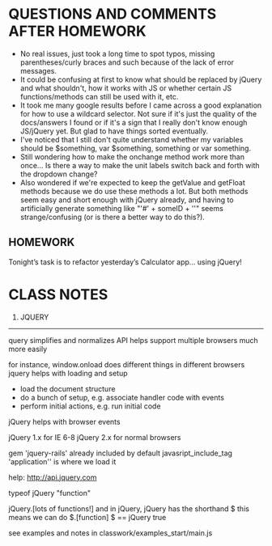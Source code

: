 QUESTIONS AND COMMENTS AFTER HOMEWORK
======================================

* No real issues, just took a long time to spot typos, missing parentheses/curly braces and such because of the lack of error messages.
* It could be confusing at first to know what should be replaced by jQuery and what shouldn't, how it works with JS or whether certain JS functions/methods can still be used with it, etc.
* It took me many google results before I came across a good explanation for how to use a wildcard selector. Not sure if it's just the quality of the docs/answers I found or if it's a sign that I really don't know enough JS/jQuery yet. But glad to have things sorted eventually.
* I've noticed that I still don't quite understand whether my variables should be $something, var $something, something or var something.
* Still wondering how to make the onchange method work more than once… Is there a way to make the unit labels switch back and forth with the dropdown change? 
* Also wondered if we're expected to keep the getValue and getFloat methods because we do use these methods a lot. But both methods seem easy and short enough with jQuery already, and having to artificially generate something like "'#' + someID + ''" seems strange/confusing (or is there a better way to do this?).

HOMEWORK
---------

Tonight’s task is to refactor yesterday’s Calculator app... using jQuery! 

CLASS NOTES
============

1. JQUERY
----------------

query simplifies and normalizes API
helps support multiple browsers much more easily

for instance, window.onload does different things in different browsers
jquery helps with loading and setup
- load the document structure
- do a bunch of setup, e.g. associate handler code with events
- perform initial actions, e.g. run initial code

jQuery helps with browser events

jQuery 1.x for IE 6-8
jQuery 2.x for normal browsers

gem 'jquery-rails' already included by default
javasript_include_tag 'application'' is where we load it

help:
http://api.jquery.com

typeof jQuery
"function"

jQuery.[lots of functions!]
and in jQuery, jQuery has the shorthand $
this means we can do $.[function]
$ == jQuery
true

see examples and notes in classwork/examples_start/main.js
